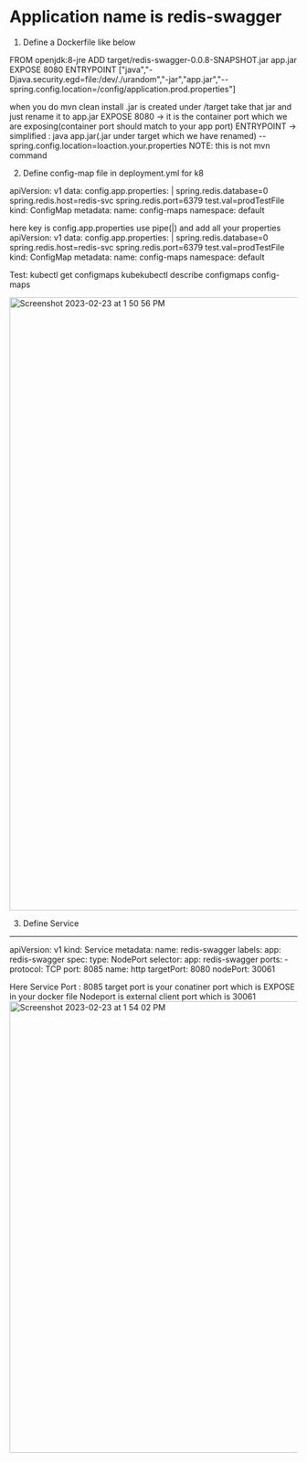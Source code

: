 # Application name is redis-swagger

1. Define a Dockerfile like below

 FROM openjdk:8-jre
 ADD target/redis-swagger-0.0.8-SNAPSHOT.jar app.jar
 EXPOSE 8080
 ENTRYPOINT ["java","-Djava.security.egd=file:/dev/./urandom","-jar","app.jar","--spring.config.location=/config/application.prod.properties"]

 when you do mvn clean install .jar is created under /target take that jar and just rename it to app.jar
 EXPOSE 8080 -> it is the container port which we are exposing(container port should match to your app port)
 ENTRYPOINT -> simplified : java app.jar(.jar under target which we have renamed) --spring.config.location=loaction.your.properties
 NOTE: this is not mvn command 


2. Define config-map file in deployment.yml for k8

apiVersion: v1
data:
  config.app.properties: |
    spring.redis.database=0
    spring.redis.host=redis-svc
    spring.redis.port=6379
    test.val=prodTestFile
kind: ConfigMap
metadata:
  name: config-maps
  namespace: default

here key is config.app.properties use pipe(|) and add all your properties 
apiVersion: v1
data:
  config.app.properties: |
    spring.redis.database=0
    spring.redis.host=redis-svc
    spring.redis.port=6379
    test.val=prodTestFile
kind: ConfigMap
metadata:
  name: config-maps
  namespace: default
  
 Test:  kubectl get configmaps
        kubekubectl describe configmaps config-maps 
        
  <img width="1073" alt="Screenshot 2023-02-23 at 1 50 56 PM" src="https://user-images.githubusercontent.com/57263117/220854829-b449c83f-d858-48ea-9655-77084bd96cb0.png">


3. Define Service

---
apiVersion: v1
kind: Service
metadata:
  name: redis-swagger
  labels:
    app: redis-swagger
spec:
  type: NodePort
  selector:
    app: redis-swagger
  ports:
    - protocol: TCP
      port: 8085
      name: http
      targetPort: 8080
      nodePort: 30061
      
   Here Service Port : 8085
   target port is your conatiner port which is EXPOSE in your docker file
   Nodeport is external client port which is 30061
   <img width="790" alt="Screenshot 2023-02-23 at 1 54 02 PM" src="https://user-images.githubusercontent.com/57263117/220855527-110efaf6-37f9-43d2-9378-b97cf38a32a7.png">

   
   
  
  
